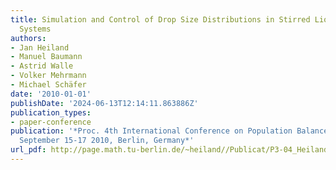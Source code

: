 ```yaml
---
title: Simulation and Control of Drop Size Distributions in Stirred Liquid/Liquid
  Systems
authors:
- Jan Heiland
- Manuel Baumann
- Astrid Walle
- Volker Mehrmann
- Michael Schäfer
date: '2010-01-01'
publishDate: '2024-06-13T12:14:11.863886Z'
publication_types:
- paper-conference
publication: '*Proc. 4th International Conference on Population Balance Modelling,
  September 15-17 2010, Berlin, Germany*'
url_pdf: http://page.math.tu-berlin.de/~heiland//Publicat/P3-04_Heiland.pdf
---
```

